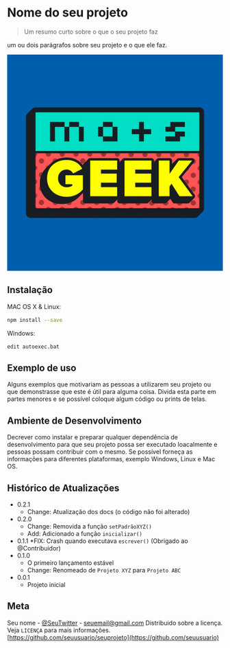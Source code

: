 # Nome do seu projeto
> Um resumo curto sobre o que o seu projeto faz

um ou dois parágrafos sobre seu projeto e o que ele faz.

![](maisGeek.jpg)

## Instalação

MAC OS X & Linux:

```sh
npm install --save
```

Windows:

```sh
edit autoexec.bat
```

## Exemplo de uso

Alguns exemplos que motivariam 
as pessoas a utilizarem seu 
projeto ou que demonstrasse que
este é útil para alguma coisa. 
Divida esta parte em partes 
menores e se possível coloque 
algum código ou prints de telas.

## Ambiente de Desenvolvimento

Decrever como instalar e
preparar qualquer dependência 
de desenvolvimento para que seu 
projeto possa ser executado 
loacalmente e pessoas possam 
contribuir com o mesmo.
Se possível forneça as informações para diferentes plataformas, exemplo Windows, Linux e Mac OS.

## Histórico de Atualizações

* 0.2.1
    * Change: Atualização dos docs (o código não foi alterado)
* 0.2.0
    * Change: Removida a função `setPadrãoXYZ()`
    * Add: Adicionado a função `inicializar()`
* 0.1.1
    *FIX: Crash quando executava `escrever()` (Obrigado ao @Contribuidor)
* 0.1.0
    * O primeiro lançamento estável
    * Change: Renomeado de `Projeto XYZ` para `Projeto ABC`
* 0.0.1
    * Projeto inicial


## Meta

Seu nome - [@SeuTwitter](https://twitter.com/seuTwitter) - seuemail@gmail.com
Distribuido sobre a licença. Veja `LICENÇA` para mais informações.
[https://github.com/seuusuario/seuprojeto](https://github.com/seuusuario)
